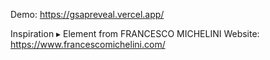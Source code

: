 Demo: https://gsapreveal.vercel.app/

Inspiration ▸ Element from FRANCESCO MICHELINI
Website: https://www.francescomichelini.com/
